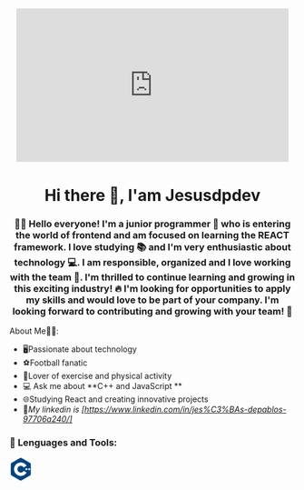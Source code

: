 <div id= "header" align= "center">
    <iframe src="https://giphy.com/embed/26tn33aiTi1jkl6H6" width="480" height="270" frameBorder="0" class="giphy-embed" allowFullScreen><p><a href="https://giphy.com/gifs/screen-monitor-closeup-26tn33aiTi1jkl6H6" width= 200px >via GIPHY</a></p></iframe>
        <h1 align="center"> Hi there 👋, I'am Jesusdpdev</h1>
            <h3 align= "center">👨‍💻 Hello everyone! I'm a junior programmer 🌱 who is entering the world of frontend and am focused on learning the REACT framework. I love studying 📚 and I'm very enthusiastic about technology 💻. I am responsible, organized and I love working with the team 🤝. I'm thrilled to continue learning and growing in this exciting industry! 🔥 I'm looking for opportunities to apply my skills and would love to be part of your company. I'm looking forward to contributing and growing with your team! 🚀 </h3>
 </div>

About Me👨‍💻:

- 🖥️Passionate about technology 
- ⚽Football fanatic 
- 💪Lover of exercise and physical activity 
- 💻 Ask me about **C++ and JavaScript **
- 🌐Studying React and creating innovative projects 
- 💪*My linkedin is [https://www.linkedin.com/in/jes%C3%BAs-depablos-97706a240/]*

<div align="left">
    <h3>🔨 Lenguages and Tools:</h3> 
        <div>
        <img src= "https://github.com/devicons/devicon/blob/master/icons/cplusplus/cplusplus-plain.svg" title= "cPlusPlus" alt ="cPlusPlus" width = "40" height = "40" />&nbsp;
        </div>
</div>



 
 
